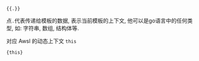 
```golang
{{.}}
```

点`.`代表传递给模板的数据, 表示当前模板的上下文, 他可以是go语言中的任何类型, 如: 字符串, 数组, 结构体等.


对应 Awsl 的动态上下文 `this`

```awsl
{this}
```

